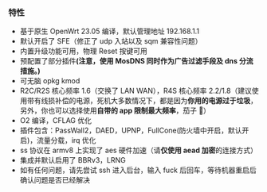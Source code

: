 
### 特性

- 基于原生 OpenWrt 23.05 编译，默认管理地址 192.168.1.1
- 默认开启了 SFE（修正了 udp 入站以及 sqm 兼容性问题）
- 内置升级功能可用，物理 Reset 按键可用
- 预配置了部分插件<b>(注意，使用 MosDNS 同时作为广告过滤手段及 dns 分流措施。)</b>
- 可无脑 opkg kmod
- R2C/R2S 核心频率 1.6（交换了 LAN WAN），R4S 核心频率 2.2/1.8（建议使用带有线损补偿的电源，死机大多数情况下，都是因为<b>你用的电源过于垃圾</b>，另外，你也可以选择使用<b>自带的 app 限制最大频率</b>，茄子 🍆）
- O2 编译，CFLAG 优化
- 插件包含：PassWall2，DAED，UPNP，FullCone(防火墙中开启，默认开启)，流量分载，irq 优化
- ss 协议在 armv8 上实现了 aes 硬件加速（请<b>仅使用 aead 加密</b>的连接方式）
- 集成并默认启用了 BBRv3，LRNG
- 如有任何问题，请先尝试 ssh 进入后台，输入 fuck 后回车，等待机器重启后确认问题是否已经解决
